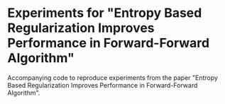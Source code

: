 # Experiments for "Entropy Based Regularization Improves Performance in Forward-Forward Algorithm"
Accompanying code to reproduce experiments from the paper "Entropy Based Regularization Improves Performance in Forward-Forward Algorithm".
